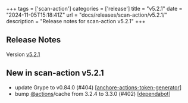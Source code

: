 +++
tags = ['scan-action']
categories = ['release']
title = "v5.2.1"
date = "2024-11-05T15:18:41Z"
url = "docs/releases/scan-action/v5.2.1/"
description = "Release notes for scan-action v5.2.1"
+++

## Release Notes

Version [v5.2.1](https://github.com/anchore/scan-action/releases/tag/v5.2.1)

## New in scan-action v5.2.1

- update Grype to v0.84.0 (#404) [[anchore-actions-token-generator](https://github.com/anchore-actions-token-generator)]
- bump [@actions](https://github.com/actions)/cache from 3.2.4 to 3.3.0 (#402) [[dependabot](https://github.com/dependabot)]
